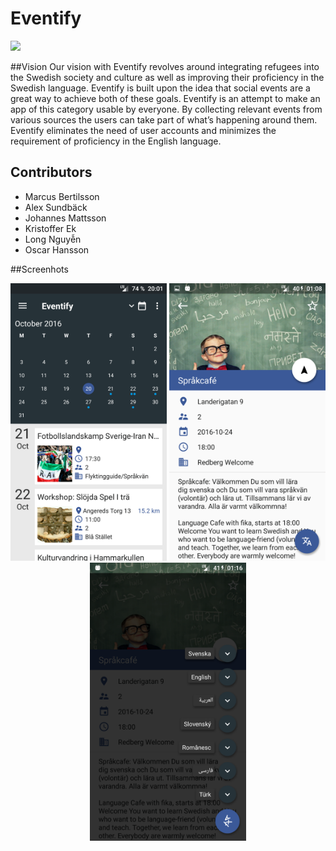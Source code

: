 # Eventify

<img src="https://img.shields.io/badge/API-16%2B-blue.svg?style=flat-square"/>

##Vision
Our vision with Eventify revolves around integrating refugees into the Swedish society and culture as well as improving their proficiency in the Swedish language. Eventify is built upon the idea that social events are a great way to achieve both of these goals. Eventify is an attempt to make an app of this category usable by everyone. By collecting relevant events from various sources the users can take part of what’s happening around them. Eventify eliminates the need of user accounts and minimizes the requirement of proficiency in the English language.
## Contributors
* Marcus Bertilsson
* Alex Sundbäck
* Johannes Mattsson
* Kristoffer Ek
* Long Nguyễn
* Oscar Hansson

##Screenhots
<p align="center">
  <img src="documentation/screenshots/Screenshot_1.png" width="250"/>
  <img src="documentation/screenshots/Screenshot_2.png" width="250"/>
  <img src="documentation/screenshots/Screenshot_4.png" width="250"/>
</p>
